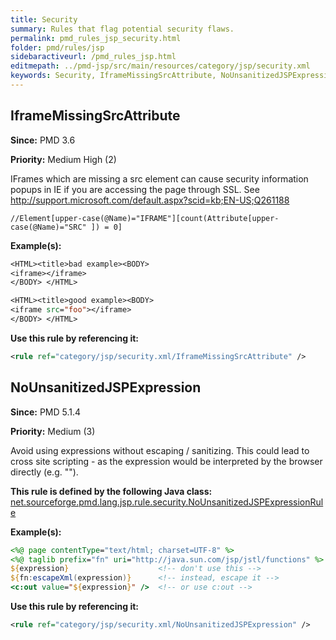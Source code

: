 ```yaml
---
title: Security
summary: Rules that flag potential security flaws.
permalink: pmd_rules_jsp_security.html
folder: pmd/rules/jsp
sidebaractiveurl: /pmd_rules_jsp.html
editmepath: ../pmd-jsp/src/main/resources/category/jsp/security.xml
keywords: Security, IframeMissingSrcAttribute, NoUnsanitizedJSPExpression
---
```

## IframeMissingSrcAttribute

**Since:** PMD 3.6

**Priority:** Medium High (2)

IFrames which are missing a src element can cause security information popups in IE if you are accessing the page
through SSL. See http://support.microsoft.com/default.aspx?scid=kb;EN-US;Q261188

```
//Element[upper-case(@Name)="IFRAME"][count(Attribute[upper-case(@Name)="SRC" ]) = 0]
```

**Example(s):**

``` jsp
<HTML><title>bad example><BODY>
<iframe></iframe>
</BODY> </HTML>

<HTML><title>good example><BODY>
<iframe src="foo"></iframe>
</BODY> </HTML>
```

**Use this rule by referencing it:**
``` xml
<rule ref="category/jsp/security.xml/IframeMissingSrcAttribute" />
```

## NoUnsanitizedJSPExpression

**Since:** PMD 5.1.4

**Priority:** Medium (3)

Avoid using expressions without escaping / sanitizing. This could lead to cross site scripting - as the expression
would be interpreted by the browser directly (e.g. "<script>alert('hello');</script>").

**This rule is defined by the following Java class:** [net.sourceforge.pmd.lang.jsp.rule.security.NoUnsanitizedJSPExpressionRule](https://github.com/pmd/pmd/blob/master/pmd-jsp/src/main/java/net/sourceforge/pmd/lang/jsp/rule/security/NoUnsanitizedJSPExpressionRule.java)

**Example(s):**

``` jsp
<%@ page contentType="text/html; charset=UTF-8" %>
<%@ taglib prefix="fn" uri="http://java.sun.com/jsp/jstl/functions" %>
${expression}                    <!-- don't use this -->
${fn:escapeXml(expression)}      <!-- instead, escape it -->
<c:out value="${expression}" />  <!-- or use c:out -->
```

**Use this rule by referencing it:**
``` xml
<rule ref="category/jsp/security.xml/NoUnsanitizedJSPExpression" />
```

